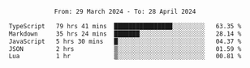 <div align="center">
<p style="text-align: center;">
<!--START_SECTION:waka-->

```txt
From: 29 March 2024 - To: 28 April 2024

TypeScript   79 hrs 41 mins  ████████████████░░░░░░░░░   63.35 %
Markdown     35 hrs 24 mins  ███████░░░░░░░░░░░░░░░░░░   28.14 %
JavaScript   5 hrs 30 mins   █░░░░░░░░░░░░░░░░░░░░░░░░   04.37 %
JSON         2 hrs           ▒░░░░░░░░░░░░░░░░░░░░░░░░   01.59 %
Lua          1 hr            ▒░░░░░░░░░░░░░░░░░░░░░░░░   00.81 %
```

<!--END_SECTION:waka-->
</p>
</div>
